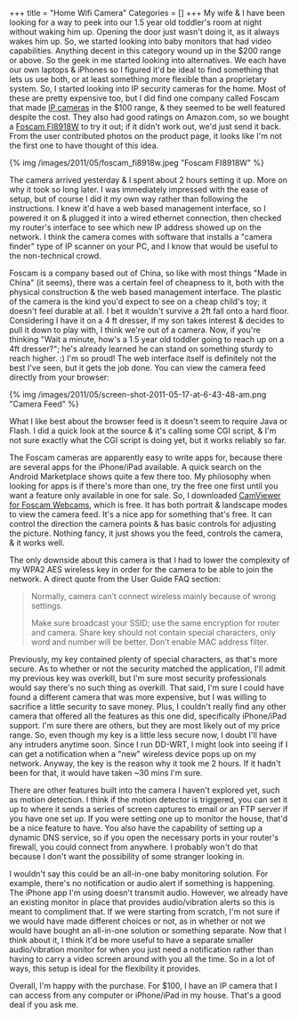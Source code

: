 +++
title = "Home Wifi Camera"
Categories = []
+++
My wife & I have been looking for a way to peek into our 1.5 year old toddler's room at night without waking him up.  Opening the door just wasn't doing it, as it always wakes him up.  So, we started looking into baby monitors that had video capabilities.  Anything decent in this category wound up in the $200 range or above.  So the geek in me started looking into alternatives.  We each have our own laptops & iPhones so I figured it'd be ideal to find something that lets us use both, or at least something more flexible than a proprietary system.  So, I started looking into IP security cameras for the home.  Most of these are pretty expensive too,  but I did find one company called Foscam that made [IP cameras](http://en.wikipedia.org/wiki/IP_camera "IP camera - Wikipedia, the free encyclopedia") in the $100 range, & they seemed to be well featured despite the cost.  They also had good ratings on Amazon.com, so we bought a [Foscam FI8918W](http://www.amazon.com/Foscam-FI8918W-Wireless-Camera-Viewing/dp/B00466X9SY "Amazon.com: Foscam FI8918W Wireless/Wired Pan &amp; Tilt IP/Network Camera with 8 Meter Night Vision and 3.6mm Lens (67 Viewing Angle): Camera &amp; Photo") to try it out; if it didn't work out, we'd just send it back.  From the user contributed photos on the product page, it looks like I'm not the first one to have thought of this idea.

<!--more-->

{% img /images/2011/05/foscam_fi8918w.jpeg "Foscam FI8918W" %}

The camera arrived yesterday & I spent about 2 hours setting it up.  More on why it took so long later.  I was immediately impressed with the ease of setup,  but of course I did it my own way rather than following the instructions.  I knew it'd have a web based management interface, so I powered it on & plugged it into a wired ethernet connection, then checked my router's interface to see which new IP address showed up on the network.  I think the camera comes with software that installs a "camera finder" type of IP scanner on your PC, and I know that would be useful to the non-technical crowd.

Foscam is a company based out of China, so like with most things "Made in China" (it seems), there was a certain feel of cheapness to it, both with the physical construction & the web based management interface.  The plastic of the camera is the kind you'd expect to see on a cheap child's toy; it doesn't feel durable at all.  I bet it wouldn't survive a 2ft fall onto a hard floor.  Considering I have it on a 4 ft dresser, if my son takes interest & decides to pull it down to play with, I think we're out of a camera.  Now, if you're thinking "Wait a minute, how's a 1.5 year old toddler going to reach up on a 4ft dresser?"; he's already learned he can stand on something sturdy to reach higher.  :)  I'm so proud!  The web interface itself is definitely not the best I've seen, but it gets the job done.  You can view the camera feed directly from your browser:

{% img /images/2011/05/screen-shot-2011-05-17-at-6-43-48-am.png "Camera Feed" %}

What I like best about the browser feed is it doesn't seem to require Java or Flash.  I did a quick look at the source & it's calling some CGI script, & I'm not sure exactly what the CGI script is doing yet, but it works reliably so far.

The Foscam cameras are apparently easy to write apps for, because there are several apps for the iPhone/iPad available.  A quick search on the Android Marketplace shows quite a few there too.  My philosophy when looking for apps is if there's more than one, try the free one first until you want a feature only available in one for sale.  So, I downloaded [CamViewer for Foscam Webcams](http://itunes.apple.com/us/app/camviewer-for-foscam-webcams/id416551665?mt=8), which is free.  It has both portrait & landscape modes to view the camera feed.  It's a nice app for something that's free.  It can control the direction the camera points & has basic controls for adjusting the picture.  Nothing fancy, it just shows you the feed, controls the camera, & it works well.

The only downside about this camera is that I had to lower the complexity of my WPA2 AES wireless key in order for the camera to be able to join the network.  A direct quote from the User Guide FAQ section:

> Normally, camera can’t connect wireless mainly because of wrong settings.
> 
> Make sure broadcast your SSID; use the same encryption for router and camera. Share key should not contain special characters, only word and number will be better. Don’t enable MAC address filter.

Previously, my key contained plenty of special characters, as that's more secure.  As to whether or not the security matched the application, I'll admit my previous key was overkill, but I'm sure most security professionals would say there's no such thing as overkill.  That said, I'm sure I could have found a different camera that was more expensive, but I was willing to sacrifice a little security to save money.  Plus, I couldn't really find any other camera that offered all the features as this one did, specifically iPhone/iPad support.  I'm sure there are others, but they are most likely out of my price range.  So, even though my key is a little less secure now, I doubt I'll have any intruders anytime soon.  Since I run DD-WRT, I might look into seeing if I can get a notification when a "new" wireless device pops up on my network.  Anyway, the key is the reason why it took me 2 hours.  If it hadn't been for that, it would have taken ~30 mins I'm sure.

There are other features built into the camera I haven't explored yet, such as motion detection.  I think if the motion detector is triggered, you can set it up to where it sends a series of screen captures to email or an FTP server if you have one set up.  If you were setting one up to monitor the house, that'd be a nice feature to have.  You also have the capability of setting up a dynamic DNS service, so if you open the necessary ports in your router's firewall, you could connect from anywhere.  I probably won't do that because I don't want the possibility of some stranger looking in.

I wouldn't say this could be an all-in-one baby monitoring solution.  For example, there's no notification or audio alert if something is happening.  The iPhone app I'm using doesn't transmit audio.  However, we already have an existing monitor in place that provides audio/vibration alerts so this is meant to compliment that.  If we were starting from scratch, I'm not sure if we would have made different choices or not, as in whether or not we would have bought an all-in-one solution or something separate.  Now that I think about it, I think it'd be more useful to have a separate smaller audio/vibration monitor for when you just need a notification rather than having to carry a video screen around with you all the time.  So in a lot of ways, this setup is ideal for the flexibility it provides.

Overall, I'm happy with the purchase.  For $100, I have an IP camera that I can access from any computer or iPhone/iPad in my house.  That's a good deal if you ask me.
